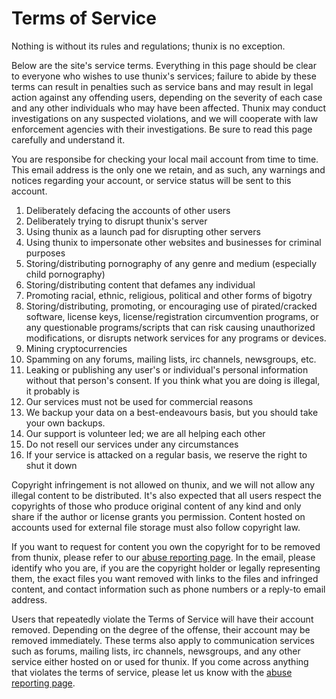 # Terms of Service

Nothing is without its rules and regulations; thunix is no exception.

Below are the site's service terms. Everything in this page should be clear to everyone who wishes to use thunix's services; failure to abide by these terms can result in penalties such as service bans and may result in legal action against any offending users, depending on the severity of each case and any other individuals who may have been affected. Thunix may conduct investigations on any suspected violations, and we will cooperate with law enforcement agencies with their investigations. Be sure to read this page carefully and understand it.

You are responsibe for checking your local mail account from time to
time. This email address is the only one we retain, and as such, any
warnings and notices regarding your account, or service status will be
sent to this account.

1.  Deliberately defacing the accounts of other users
2.  Deliberately trying to disrupt thunix's server
3.  Using thunix as a launch pad for disrupting other servers
4.  Using thunix to impersonate other websites and businesses for
    criminal purposes
5.  Storing/distributing pornography of any genre and medium (especially
    child pornography)
6.  Storing/distributing content that defames any individual
7.  Promoting racial, ethnic, religious, political and other forms of
    bigotry
8.  Storing/distributing, promoting, or encouraging use of
    pirated/cracked software, license keys, license/registration
    circumvention programs, or any questionable programs/scripts that
    can risk causing unauthorized modifications, or disrupts network
    services for any programs or devices.
9.  Mining cryptocurrencies
10. Spamming on any forums, mailing lists, irc channels,
    newsgroups, etc.
11. Leaking or publishing any user's or individual's personal
    information without that person's consent.
    If you think what you are doing is illegal, it probably is
12. Our services must not be used for commercial reasons
13. We backup your data on a best-endeavours basis, but you should take your own backups.
14. Our support is volunteer led; we are all helping each other
15. Do not resell our services under any circumstances
16. If your service is attacked on a regular basis, we reserve the right to shut it down

Copyright infringement is not allowed on thunix, and we will not allow any illegal content to be distributed. It's also expected that all users respect the copyrights of those who produce original content of any kind and only share if the author or license grants you permission. Content hosted on accounts used for external file storage must also follow copyright law.

If you want to request for content you own the copyright for to be removed from thunix, please refer to our [abuse reporting page](/contact). In the email, please identify who you are, if you are the copyright holder or legally representing them, the exact files you want removed with links to the files and infringed content, and contact information such as phone numbers or a reply-to email address.

Users that repeatedly violate the Terms of Service will have their account removed. Depending on the degree of the offense, their account may be removed immediately. These terms also apply to communication services such as forums, mailing lists, irc channels, newsgroups, and any other service either hosted on or used for thunix. If you come across anything that violates the terms of service, please let us know with the [abuse reporting page](/contact).
